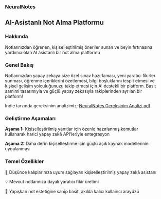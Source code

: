 ### NeuralNotes
## AI-Asistanlı Not Alma Platformu

### Hakkında
Notlarınızdan öğrenen, kişiselleştirilmiş öneriler sunan ve beyin fırtınasına yardımcı olan AI asistanlı bir not alma platformu

### Genel Bakış
Notlarınızdan yapay zekaya size özel sınav hazırlaması, yeni yaratıcı fikirler sunması, öğrenme içeriklerini özetlemesi, bilgi boşluklarını tespit etmesi ve kişisel gelişim yolculuğunuzu takip etmesi için AI destekli bir platform.
Basit samimi tasarımıyla ve güçlü  yapay zekasıyla rakiplerinden ayrılan bir platform!

Indie tarzında gereksinim analizimiz:
[NeuralNotes Gereksinim Analizi.pdf](https://github.com/user-attachments/files/20024278/NeuralNotes.Gereksinim.Analizi.pdf)

### Geliştirme Aşamaları
**Aşama 1:** Kişiselleştirilmiş yanıtlar için özenle hazırlanmış komutlar kullanarak harici yapay zekâ API'leriyle entegrasyon

**Aşama 2:** Daha derin kişiselleştirme için güçlü açık kaynak modellerinin uygulanması

### Temel Özellikler
🧠 Düşünce kalıplarınıza uyum sağlayan kişiselleştirilmiş yapay zekâ asistanı

💡 Mevcut notlarınıza dayalı yaratıcı fikir üretimi

🎯 Yapışkan not estetiğine sahip basit, akılda kalıcı kullanıcı arayüzü
